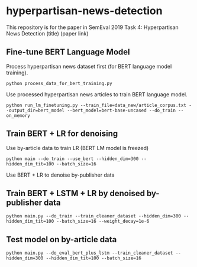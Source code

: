 # hyperpartisan-news-detection
This repository is for the paper in SemEval 2019 Task 4: Hyperpartisan News Detection (title) (paper link)

## Fine-tune BERT Language Model
Process hyperpartisan news dataset first (for BERT language model training).

```
python process_data_for_bert_training.py
```

Use processed hyperpartisan news articles to train BERT language model.

```
python run_lm_finetuning.py --train_file=data_new/article_corpus.txt --output_dir=bert_model --bert_model=bert-base-uncased --do_train --on_memory
```

## Train BERT + LR for denoising
Use by-article data to train LR (BERT LM model is freezed)
```
python main --do_train --use_bert --hidden_dim=300 --hidden_dim_tit=100 --batch_size=16
```
Use BERT + LR to denoise by-publisher data

## Train BERT + LSTM + LR by denoised by-publisher data
```
python main.py --do_train --train_cleaner_dataset --hidden_dim=300 --hidden_dim_tit=100 --batch_size=16 --weight_decay=1e-6
```

## Test model on by-article data
```
python main.py --do_eval_bert_plus_lstm --train_cleaner_dataset --hidden_dim=300 --hidden_dim_tit=100 --batch_size=16 
```

